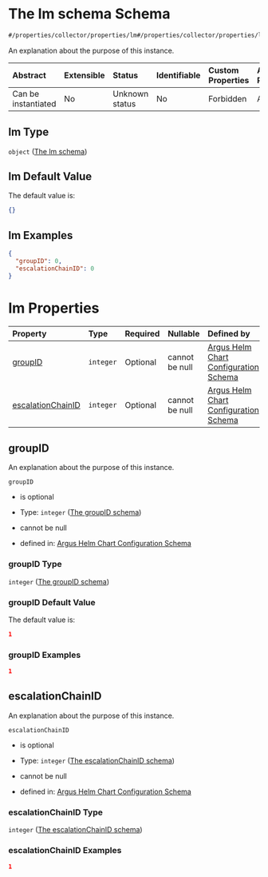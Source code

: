 # The lm schema Schema

```txt
#/properties/collector/properties/lm#/properties/collector/properties/lm
```

An explanation about the purpose of this instance.

| Abstract            | Extensible | Status         | Identifiable | Custom Properties | Additional Properties | Access Restrictions | Defined In                                                        |
| :------------------ | :--------- | :------------- | :----------- | :---------------- | :-------------------- | :------------------ | :---------------------------------------------------------------- |
| Can be instantiated | No         | Unknown status | No           | Forbidden         | Allowed               | none                | [values.schema.json\*](values.schema.json "open original schema") |

## lm Type

`object` ([The lm schema](values-properties-the-collector-schema-properties-the-lm-schema.md))

## lm Default Value

The default value is:

```json
{}
```

## lm Examples

```json
{
  "groupID": 0,
  "escalationChainID": 0
}
```

# lm Properties

| Property                                | Type      | Required | Nullable       | Defined by                                                                                                                                                                                                                                                                               |
| :-------------------------------------- | :-------- | :------- | :------------- | :--------------------------------------------------------------------------------------------------------------------------------------------------------------------------------------------------------------------------------------------------------------------------------------- |
| [groupID](#groupid)                     | `integer` | Optional | cannot be null | [Argus Helm Chart Configuration Schema](values-properties-the-collector-schema-properties-the-lm-schema-properties-the-groupid-schema.md "#/properties/collector/properties/lm/properties/groupID#/properties/collector/properties/lm/properties/groupID")                               |
| [escalationChainID](#escalationchainid) | `integer` | Optional | cannot be null | [Argus Helm Chart Configuration Schema](values-properties-the-collector-schema-properties-the-lm-schema-properties-the-escalationchainid-schema.md "#/properties/collector/properties/lm/properties/escalationChainID#/properties/collector/properties/lm/properties/escalationChainID") |

## groupID

An explanation about the purpose of this instance.

`groupID`

*   is optional

*   Type: `integer` ([The groupID schema](values-properties-the-collector-schema-properties-the-lm-schema-properties-the-groupid-schema.md))

*   cannot be null

*   defined in: [Argus Helm Chart Configuration Schema](values-properties-the-collector-schema-properties-the-lm-schema-properties-the-groupid-schema.md "#/properties/collector/properties/lm/properties/groupID#/properties/collector/properties/lm/properties/groupID")

### groupID Type

`integer` ([The groupID schema](values-properties-the-collector-schema-properties-the-lm-schema-properties-the-groupid-schema.md))

### groupID Default Value

The default value is:

```json
1
```

### groupID Examples

```json
1
```

## escalationChainID

An explanation about the purpose of this instance.

`escalationChainID`

*   is optional

*   Type: `integer` ([The escalationChainID schema](values-properties-the-collector-schema-properties-the-lm-schema-properties-the-escalationchainid-schema.md))

*   cannot be null

*   defined in: [Argus Helm Chart Configuration Schema](values-properties-the-collector-schema-properties-the-lm-schema-properties-the-escalationchainid-schema.md "#/properties/collector/properties/lm/properties/escalationChainID#/properties/collector/properties/lm/properties/escalationChainID")

### escalationChainID Type

`integer` ([The escalationChainID schema](values-properties-the-collector-schema-properties-the-lm-schema-properties-the-escalationchainid-schema.md))

### escalationChainID Examples

```json
1
```
